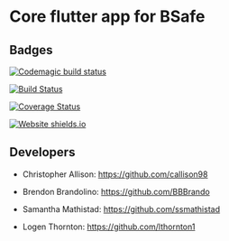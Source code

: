 # Core flutter app for BSafe

## Badges

[![Codemagic build status](https://api.codemagic.io/apps/5eb03bb8fe0b7b00174be397/5eb03bb8fe0b7b00174be396/status_badge.svg)](https://codemagic.io/apps/5eb03bb8fe0b7b00174be397/5eb03bb8fe0b7b00174be396/latest_build)

[![Build Status](https://travis-ci.org/ChicoState/BSafe.svg?branch=master)](https://travis-ci.org/ChicoState/BSafe)

[![Coverage Status](https://coveralls.io/repos/github/ChicoState/BSafe/badge.svg?branch=master)](https://coveralls.io/github/ChicoState/BSafe?branch=master)

[![Website shields.io](https://img.shields.io/website-up-down-green-red/http/35.239.59.44:9090)](https://35.239.59.44:9090)

## Developers

 - Christopher Allison: https://github.com/callison98
 
 - Brendon Brandolino: https://github.com/BBBrando
 
 - Samantha Mathistad: https://github.com/ssmathistad
 
 - Logen Thornton: https://github.com/lthornton1
